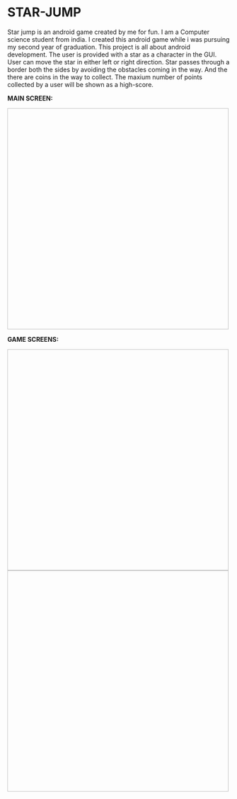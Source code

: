 # STAR-JUMP


Star jump is an android game created by me for fun. I am a Computer science student from india. I created this android game while i was pursuing my second year of graduation. This project is all about android development. The user is provided with a star as a character in the GUI. User can move the star in either left or right direction. Star passes through a border both the sides by avoiding the obstacles coming in the way. And the there are coins in the way to collect. The maxium number of points collected by a user will be shown as a high-score.


**MAIN SCREEN:**

<img source="Images/ss_1.jpg" height=500 width=500>

**GAME SCREENS:**


<img source="Images/ss_2.jpg" height=500 width=500>


<img source="Images/ss_3.jpg" height=500 width=500>
